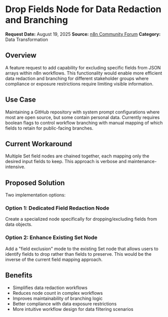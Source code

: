 # Drop Fields Node for Data Redaction and Branching

**Request Date:** August 19, 2025
**Source:** [n8n Community Forum](https://community.n8n.io/t/drop-fields-node-for-data-redaction-and-branching/171717)
**Category:** Data Transformation

## Overview

A feature request to add capability for excluding specific fields from JSON arrays within n8n workflows. This functionality would enable more efficient data redaction and branching for different stakeholder groups where compliance or exposure restrictions require limiting visible information.

## Use Case

Maintaining a GitHub repository with system prompt configurations where most are open source, but some contain personal data. Currently requires boolean flags to control workflow branching with manual mapping of which fields to retain for public-facing branches.

## Current Workaround

Multiple Set field nodes are chained together, each mapping only the desired input fields to keep. This approach is verbose and maintenance-intensive.

## Proposed Solution

Two implementation options:

### Option 1: Dedicated Field Redaction Node
Create a specialized node specifically for dropping/excluding fields from data objects.

### Option 2: Enhance Existing Set Node
Add a "field exclusion" mode to the existing Set node that allows users to identify fields to drop rather than fields to preserve. This would be the inverse of the current field mapping approach.

## Benefits

- Simplifies data redaction workflows
- Reduces node count in complex workflows
- Improves maintainability of branching logic
- Better compliance with data exposure restrictions
- More intuitive workflow design for data filtering scenarios
